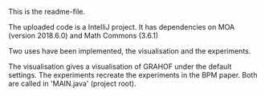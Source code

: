 This is the readme-file.

The uploaded code is a IntelliJ project. It has dependencies on MOA (version 2018.6.0) and Math Commons (3.6.1)

Two uses have been implemented, the visualisation and the experiments.

The visualisation gives a visualisation of GRAHOF under the default settings.
The experiments recreate the experiments in the BPM paper. Both are called in 'MAIN.java' (project root).
